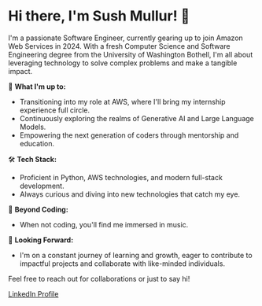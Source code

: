 # Hi there, I'm Sush Mullur! 👋

I'm a passionate Software Engineer, currently gearing up to join Amazon Web Services in 2024. With a fresh Computer Science and Software Engineering degree from the University of Washington Bothell, I'm all about leveraging technology to solve complex problems and make a tangible impact.

🚀 **What I'm up to:**
- Transitioning into my role at AWS, where I'll bring my internship experience full circle.
- Continuously exploring the realms of Generative AI and Large Language Models.
- Empowering the next generation of coders through mentorship and education.

🛠 **Tech Stack:**
- Proficient in Python, AWS technologies, and modern full-stack development.
- Always curious and diving into new technologies that catch my eye.

🎵 **Beyond Coding:**
- When not coding, you'll find me immersed in music.

🌱 **Looking Forward:**
- I'm on a constant journey of learning and growth, eager to contribute to impactful projects and collaborate with like-minded individuals.

Feel free to reach out for collaborations or just to say hi!

[LinkedIn Profile](https://www.linkedin.com/in/sush-mullur/)
